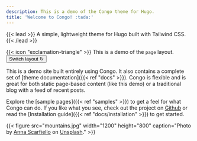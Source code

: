 ```yaml
---
description: This is a demo of the Congo theme for Hugo.
title: 'Welcome to Congo! :tada:'
---
```


{{< lead >}}
A simple, lightweight theme for Hugo built with Tailwind CSS.
{{< /lead >}}

<div class="flex px-4 py-2 mb-8 text-base rounded-md bg-primary-100 dark:bg-primary-900">
  <span class="flex items-center pr-3 text-primary-400">
    {{< icon "exclamation-triangle" >}}
  </span>
  <span class="flex items-center justify-between flex-grow dark:text-neutral-300">
    <span class="prose dark:text-neutral">This is a demo of the <code id="layout">page</code> layout.</span>
    <button
      class="px-4 !text-neutral !no-underline rounded-md bg-primary-600 hover:!bg-primary-500 dark:bg-primary-800 dark:hover:!bg-primary-700"
      onclick="switchLayout()"
    >
      Switch layout &orarr;
    </button>
  </span>
</div>

This is a demo site built entirely using Congo. It also contains a complete set of [theme documentation]({{< ref "docs" >}}). Congo is flexible and is great for both static page-based content (like this demo) or a traditional blog with a feed of recent posts.

Explore the [sample pages]({{< ref "samples" >}}) to get a feel for what Congo can do. If you like what you see, check out the project on [Github](https://github.com/jpanther/congo) or read the [Installation guide]({{< ref "docs/installation" >}}) to get started.

{{< figure src="mountains.jpg" width="1200" height="800" caption="Photo by [Anna Scarfiello](https://unsplash.com/@little_anne?utm_source=unsplash&utm_medium=referral&utm_content=creditCopyText) on [Unsplash](https://unsplash.com/?utm_source=unsplash&utm_medium=referral&utm_content=creditCopyText)." >}}
